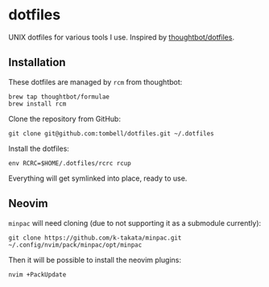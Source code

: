 # dotfiles

UNIX dotfiles for various tools I use. Inspired by [thoughtbot/dotfiles](https://github.com/thoughtbot/dotfiles).

## Installation

These dotfiles are managed by `rcm` from thoughtbot:

    brew tap thoughtbot/formulae
    brew install rcm

Clone the repository from GitHub:

    git clone git@github.com:tombell/dotfiles.git ~/.dotfiles

Install the dotfiles:

    env RCRC=$HOME/.dotfiles/rcrc rcup

Everything will get symlinked into place, ready to use.

## Neovim

`minpac` will need cloning (due to not supporting it as a submodule currently):

    git clone https://github.com/k-takata/minpac.git ~/.config/nvim/pack/minpac/opt/minpac

Then it will be possible to install the neovim plugins:

    nvim +PackUpdate
